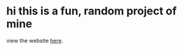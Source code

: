 # hi this is a fun, random project of mine

view the website [here](https://chdxtn.github.io/didactic-broccoli).
